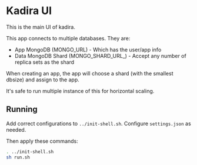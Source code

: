 # Kadira UI

This is the main UI of kadira.

This app connects to multiple databases. They are:

* App MongoDB (MONGO_URL) - Which has the user/app info
* Data MongoDB Shard (MONGO_SHARD_URL_<shard-name>) - Accept any number of replica sets as the shard

When creating an app, the app will choose a shard (with the smallest dbsize) and assign to the app.

It's safe to run multiple instance of this for horizontal scaling.

## Running

Add correct configurations to `../init-shell.sh`.
Configure `settings.json` as needed.

Then apply these commands:

```sh
. ../init-shell.sh
sh run.sh
```
